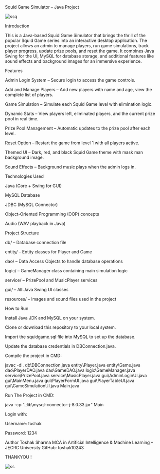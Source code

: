 Squid Game Simulator – Java Project

![ssq](https://github.com/user-attachments/assets/0de8f6bd-acdc-4ba9-b2d1-c53246ad3605)


Introduction

This is a Java-based Squid Game Simulator that brings the thrill of the popular Squid Game series into an interactive desktop application.
The project allows an admin to manage players, run game simulations, track player progress, update prize pools, and reset the game.
It combines Java Swing for the UI, MySQL for database storage, and additional features like sound effects and background images for an immersive experience.

Features

Admin Login System – Secure login to access the game controls.

Add and Manage Players – Add new players with name and age, view the complete list of players.

Game Simulation – Simulate each Squid Game level with elimination logic.

Dynamic Stats – View players left, eliminated players, and the current prize pool in real time.

Prize Pool Management – Automatic updates to the prize pool after each level.

Reset Option – Restart the game from level 1 with all players active.

Themed UI – Dark, red, and black Squid Game theme with mask man background image.

Sound Effects – Background music plays when the admin logs in.


Technologies Used

Java (Core + Swing for GUI)

MySQL Database

JDBC (MySQL Connector)

Object-Oriented Programming (OOP) concepts

Audio (WAV playback in Java)

Project Structure

db/ – Database connection file

entity/ – Entity classes for Player and Game

dao/ – Data Access Objects to handle database operations

logic/ – GameManager class containing main simulation logic

service/ – PrizePool and MusicPlayer services

gui/ – All Java Swing UI classes

resources/ – Images and sound files used in the project


How to Run

Install Java JDK and MySQL on your system.

Clone or download this repository to your local system.

Import the squidgame.sql file into MySQL to set up the database.

Update the database credentials in DBConnection.java.


Compile the project in CMD:

javac -d . db\DBConnection.java entity\Player.java entity\Game.java dao\PlayerDAO.java dao\GameDAO.java logic\GameManager.java service\PrizePool.java service\MusicPlayer.java 
gui\AdminLoginUI.java gui\MainMenu.java gui\PlayerFormUI.java gui\PlayerTableUI.java gui\GameSimulationUI.java Main.java

Run The Project in CMD:

java -cp ".;lib\mysql-connector-j-8.0.33.jar" Main


Login with:

Username: toshak

Password: 1234

Author
Toshak Sharma
MCA in Artificial Intelligence & Machine Learning – JECRC University
GitHub: toshak10243

THANKYOU !


![ss](https://github.com/user-attachments/assets/5aeb0143-d0cb-4571-87e5-dc65d0590728)

